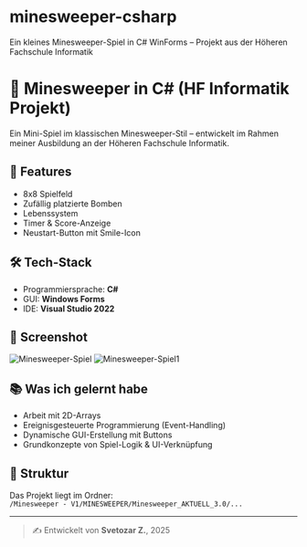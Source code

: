 # minesweeper-csharp
Ein kleines Minesweeper-Spiel in C# WinForms – Projekt aus der Höheren Fachschule Informatik

# 🧠 Minesweeper in C# (HF Informatik Projekt)

Ein Mini-Spiel im klassischen Minesweeper-Stil – entwickelt im Rahmen meiner Ausbildung an der Höheren Fachschule Informatik.




## 🚀 Features
- 8x8 Spielfeld
- Zufällig platzierte Bomben
- Lebenssystem
- Timer & Score-Anzeige
- Neustart-Button mit Smile-Icon

## 🛠️ Tech-Stack
- Programmiersprache: **C#**
- GUI: **Windows Forms**
- IDE: **Visual Studio 2022**

## 📸 Screenshot
![Minesweeper-Spiel](https://github.com/user-attachments/assets/d44efd01-6367-44bb-b8c2-86c78b71a3e4)
![Minesweeper-Spiel1](https://github.com/user-attachments/assets/69dec7af-dd94-4ca5-a85a-2d7a548260f0)

## 📚 Was ich gelernt habe
- Arbeit mit 2D-Arrays
- Ereignisgesteuerte Programmierung (Event-Handling)
- Dynamische GUI-Erstellung mit Buttons
- Grundkonzepte von Spiel-Logik & UI-Verknüpfung

## 📁 Struktur
Das Projekt liegt im Ordner:  
`/Minesweeper - V1/MINESWEEPER/Minesweeper_AKTUELL_3.0/...`

---

> ✍️ Entwickelt von **Svetozar Z.**, 2025

